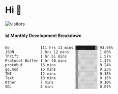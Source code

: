 # Hi 👋
 
![visitors](https://visitor-badge.glitch.me/badge?page_id=sorcererxw.sorcererx)

#### 📊 Monthly Development Breakdown

<!--START_SECTION:waka-->
```text
Go              111 hrs 11 mins █████████▒ 93.95%
JSON            2 hrs 12 mins   ▒░░░░░░░░░ 1.86%
Thrift          1 hr 51 mins    ▒░░░░░░░░░ 1.57%
Protocol Buffer 1 hr 40 mins    ▒░░░░░░░░░ 1.42%
protobuf        16 mins         ▒░░░░░░░░░ 0.24%
go.mod          16 mins         ▒░░░░░░░░░ 0.23%
INI             12 mins         ▒░░░░░░░░░ 0.18%
Text            10 mins         ▒░░░░░░░░░ 0.15%
Other           7 mins          ▒░░░░░░░░░ 0.10%
SQL             4 mins          ▒░░░░░░░░░ 0.07%
```
<!--END_SECTION:waka-->
